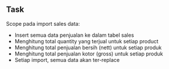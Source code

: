 ## Task
Scope pada import sales data:
- Insert semua data penjualan ke dalam tabel sales
- Menghitung total quantity yang terjual untuk setiap product 
- Menghitung total penjualan bersih (nett) untuk setiap produk
- Menghitung total penjualan kotor (gross) untuk setiap produk
- Setiap import, semua data akan ter-replace
